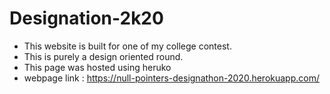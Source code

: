 # Designation-2k20
  - This website is built for one of my college contest.
  - This is purely a design oriented round.
  - This page was hosted using heruko
  - webpage link : https://null-pointers-designathon-2020.herokuapp.com/
